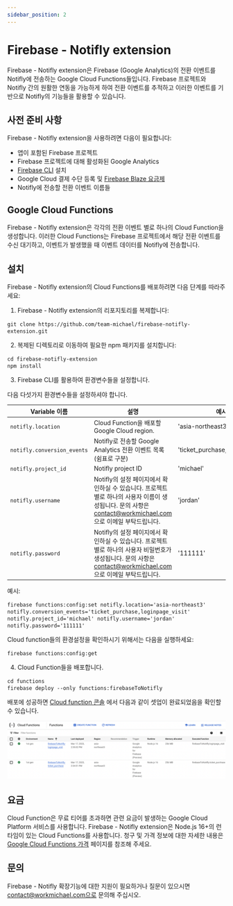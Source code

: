 ```yaml
---
sidebar_position: 2
---
```


# Firebase - Notifly extension

Firebase - Notifly extension은 Firebase (Google Analytics)의 전환 이벤트를 Notifly에 전송하는 Google Cloud Functions들입니다. Firebase 프로젝트와 Notifly 간의 원활한 연동을 가능하게 하여 전환 이벤트를 추적하고 이러한 이벤트를 기반으로 Notifly의 기능들을 활용할 수 있습니다.

## 사전 준비 사항

Firebase - Notifly extension을 사용하려면 다음이 필요합니다:

- 앱이 포함된 Firebase 프로젝트
- Firebase 프로젝트에 대해 활성화된 Google Analytics
- [Firebase CLI](https://firebase.google.com/docs/cli) 설치
- Google Cloud 결제 수단 등록 및 [Firebase Blaze 요금제](https://firebase.google.com/pricing?hl=ko)
- Notifly에 전송할 전환 이벤트 이름들


## Google Cloud Functions

Firebase - Notifly extension은 각각의 전환 이벤트 별로 하나의 Cloud Function을 생성합니다. 이러한 Cloud Functions는 Firebase 프로젝트에서 해당 전환 이벤트를 수신 대기하고, 이벤트가 발생했을 때 이벤트 데이터를 Notifly에 전송합니다.

## 설치

Firebase - Notifly extension의 Cloud Functions를 배포하려면 다음 단계를 따라주세요:

1. Firebase - Notifly extension의 리포지토리를 복제합니다:

```
git clone https://github.com/team-michael/firebase-notifly-extension.git
```

2. 복제된 디렉토리로 이동하여 필요한 npm 패키지를 설치합니다:

```
cd firebase-notifly-extension
npm install
```

3. Firebase CLI를 활용하여 환경변수들을 설정합니다.

다음 다섯가지 환경변수들을 설정하셔야 합니다.

| Variable 이름               | 설명                                                  | 예시값                |
|-----------------------------|--------------------------------------------------------------|------------------------------|
| `notifly.location`            | Cloud Function을 배포할 Google Cloud region.       | 'asia-northeast3'           |
| `notifly.conversion_events`   | Notifly로 전송할 Google Analytics 전환 이벤트 목록 (쉼표로 구분)   | 'ticket_purchase,loginpage_visit' |
| `notifly.project_id`          | Notifly project ID                                       | 'michael'                    |
| `notifly.username`            | Notifly의 설정 페이지에서 확인하실 수 있습니다. 프로젝트 별로 하나의 사용자 이름이 생성됩니다. 문의 사항은 contact@workmichael.com 으로 이메일 부탁드립니다.               | 'jordan'                    |
| `notifly.password`            | Notifly의 설정 페이지에서 확인하실 수 있습니다. 프로젝트 별로 하나의 사용자 비밀번호가 생성됩니다. 문의 사항은 contact@workmichael.com 으로 이메일 부탁드립니다.                | '111111'                     |

예시:
```
firebase functions:config:set notifly.location='asia-northeast3' notifly.conversion_events='ticket_purchase,loginpage_visit' notifly.project_id='michael' notifly.username='jordan' notifly.password='111111'
```

Cloud function들의 환경설정을 확인하시기 위해서는 다음을 실행하세요:
```
firebase functions:config:get
```

4. Cloud Function들을 배포합니다.

```console
cd functions
firebase deploy --only functions:firebaseToNotifly
```

배포에 성공하면 [Cloud function 콘솔](https://console.cloud.google.com/functions) 에서 다음과 같이 셋업이 완료되었음을 확인할 수 있습니다.

![Cloud functions deployed](./img/cloud_functions_deployed.png)

## 요금

Cloud Function은 무료 티어를 초과하면 관련 요금이 발생하는 Google Cloud Platform 서비스를 사용합니다. Firebase - Notifly extension은 Node.js 16+의 런타임이 있는 Cloud Functions를 사용합니다. 청구 및 가격 정보에 대한 자세한 내용은 [Google Cloud Functions 가격](https://cloud.google.com/functions/pricing) 페이지를 참조해 주세요.

## 문의

Firebase - Notifly 확장기능에 대한 지원이 필요하거나 질문이 있으시면 contact@workmichael.com으로 문의해 주십시오.
